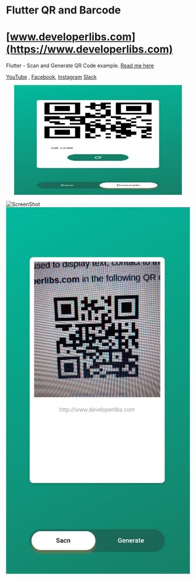 # Flutter QR and Barcode

# [www.developerlibs.com](https://www.developerlibs.com)

Flutter - Scan and Generate QR Code example. [Read me here](https://www.developerlibs.com/2020/04/flutter-scan-generate-qr-code-example.html)

[YouTube](https://youtu.be/PA09IHkacYM) ,
[Facebook](https://www.facebook.com/developerlibs), 
[Instagram](https://www.instagram.com/developerlibs)
[Slack](https://www.instagram.com/developerlibshttps://join.slack.com/t/developerlibs/shared_invite/zt-6618q9cz-AFdep4w6Go3dxjXQUCDWbg)

<p align="center">
  <img width="460" height="300" src="https://github.com/DeveloperLibs/flutter_qr_barcode/blob/master/screen/flutter-qr-generate-example.jpg">
</p>

![ScreenShot](https://github.com/DeveloperLibs/flutter_qr_barcode/blob/master/screen/flutter-qr-generate-example.jpg,https://github.com/DeveloperLibs/flutter_qr_barcode/blob/master/screen/flutter-qr-bar-code-scan-example.jpg)
![ScreenShot](https://github.com/DeveloperLibs/flutter_qr_barcode/blob/master/screen/flutter-qr-bar-code-scan-example.jpg)

